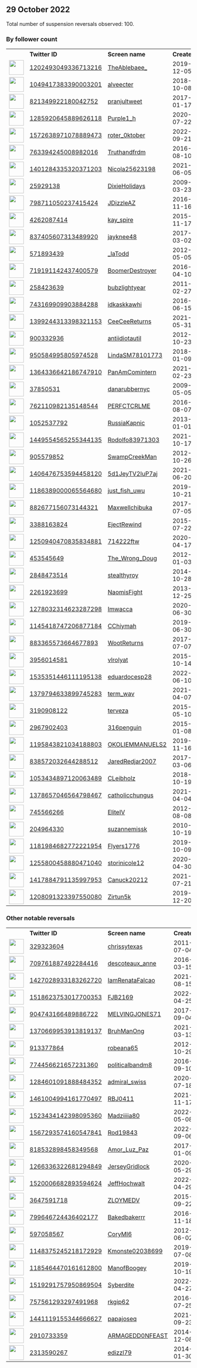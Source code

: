 
## 29 October 2022
Total number of suspension reversals observed: 100.

### By follower count
<table><tr><th></th><th align="left">Twitter ID</th><th align="left">Screen name</th>
<th align="left">Created</th><th align="left">Status</th><th align="left">Suspended</th><th align="left">Followers</th>
<tr><td><a href="https://pbs.twimg.com/profile_images/1597483839248539655/UrweAO4l_normal.jpg"><img src="https://pbs.twimg.com/profile_images/1597483839248539655/UrweAO4l_normal.jpg" width="40px" height="40px" align="center"/></a></td><td><a href="https://twitter.com/intent/user?user_id=1202493049336713216">1202493049336713216</a></td><td><a href="https://twitter.com/TheAblebaee_">TheAblebaee_</a></td><td>2019-12-05</td><td align="center"></td><td></td><td>74332</td></tr>
<tr><td><a href="https://pbs.twimg.com/profile_images/1344392178353672193/CmaxFyoC_normal.jpg"><img src="https://pbs.twimg.com/profile_images/1344392178353672193/CmaxFyoC_normal.jpg" width="40px" height="40px" align="center"/></a></td><td><a href="https://twitter.com/intent/user?user_id=1049417383390003201">1049417383390003201</a></td><td><a href="https://twitter.com/alveecter">alveecter</a></td><td>2018-10-08</td><td align="center"></td><td></td><td>9353</td></tr>
<tr><td><a href="https://pbs.twimg.com/profile_images/1588391160271470592/_N-GsOY9_normal.jpg"><img src="https://pbs.twimg.com/profile_images/1588391160271470592/_N-GsOY9_normal.jpg" width="40px" height="40px" align="center"/></a></td><td><a href="https://twitter.com/intent/user?user_id=821349922180042752">821349922180042752</a></td><td><a href="https://twitter.com/pranjultweet">pranjultweet</a></td><td>2017-01-17</td><td align="center"></td><td></td><td>7206</td></tr>
<tr><td><a href="https://pbs.twimg.com/profile_images/1357959660788187138/ru3Y9sml_normal.jpg"><img src="https://pbs.twimg.com/profile_images/1357959660788187138/ru3Y9sml_normal.jpg" width="40px" height="40px" align="center"/></a></td><td><a href="https://twitter.com/intent/user?user_id=1285920645889626118">1285920645889626118</a></td><td><a href="https://twitter.com/Purple1_h">Purple1_h</a></td><td>2020-07-22</td><td align="center"></td><td></td><td>6137</td></tr>
<tr><td><a href="https://pbs.twimg.com/profile_images/1575465883656404992/X6JjMTpG_normal.jpg"><img src="https://pbs.twimg.com/profile_images/1575465883656404992/X6JjMTpG_normal.jpg" width="40px" height="40px" align="center"/></a></td><td><a href="https://twitter.com/intent/user?user_id=1572638971078889473">1572638971078889473</a></td><td><a href="https://twitter.com/roter_0ktober">roter_0ktober</a></td><td>2022-09-21</td><td align="center"></td><td>2022-09-24</td><td>5504</td></tr>
<tr><td><a href="https://pbs.twimg.com/profile_images/1045820677767540736/KxTwuVOK_normal.jpg"><img src="https://pbs.twimg.com/profile_images/1045820677767540736/KxTwuVOK_normal.jpg" width="40px" height="40px" align="center"/></a></td><td><a href="https://twitter.com/intent/user?user_id=763394245008982016">763394245008982016</a></td><td><a href="https://twitter.com/Truthandfrdm">Truthandfrdm</a></td><td>2016-08-10</td><td align="center"></td><td></td><td>4783</td></tr>
<tr><td><a href="https://pbs.twimg.com/profile_images/1579783324515667969/-TfqmiUt_normal.jpg"><img src="https://pbs.twimg.com/profile_images/1579783324515667969/-TfqmiUt_normal.jpg" width="40px" height="40px" align="center"/></a></td><td><a href="https://twitter.com/intent/user?user_id=1401284335320371203">1401284335320371203</a></td><td><a href="https://twitter.com/Nicola25623198">Nicola25623198</a></td><td>2021-06-05</td><td align="center">🚫</td><td>2022-09-20</td><td>3491</td></tr>
<tr><td><a href="https://pbs.twimg.com/profile_images/623221350/bonnieblue_normal.jpeg"><img src="https://pbs.twimg.com/profile_images/623221350/bonnieblue_normal.jpeg" width="40px" height="40px" align="center"/></a></td><td><a href="https://twitter.com/intent/user?user_id=25929138">25929138</a></td><td><a href="https://twitter.com/DixieHolidays">DixieHolidays</a></td><td>2009-03-23</td><td align="center"></td><td></td><td>2978</td></tr>
<tr><td><a href="https://pbs.twimg.com/profile_images/1272998816786997248/A4M7WTHd_normal.jpg"><img src="https://pbs.twimg.com/profile_images/1272998816786997248/A4M7WTHd_normal.jpg" width="40px" height="40px" align="center"/></a></td><td><a href="https://twitter.com/intent/user?user_id=798711050237415424">798711050237415424</a></td><td><a href="https://twitter.com/JDizzleAZ">JDizzleAZ</a></td><td>2016-11-16</td><td align="center"></td><td></td><td>2815</td></tr>
<tr><td><a href="https://pbs.twimg.com/profile_images/1244269887658360832/5WedUvnL_normal.jpg"><img src="https://pbs.twimg.com/profile_images/1244269887658360832/5WedUvnL_normal.jpg" width="40px" height="40px" align="center"/></a></td><td><a href="https://twitter.com/intent/user?user_id=4262087414">4262087414</a></td><td><a href="https://twitter.com/kay_spire">kay_spire</a></td><td>2015-11-17</td><td align="center"></td><td></td><td>2793</td></tr>
<tr><td><a href="https://pbs.twimg.com/profile_images/1586328862501347334/9uldMnbf_normal.jpg"><img src="https://pbs.twimg.com/profile_images/1586328862501347334/9uldMnbf_normal.jpg" width="40px" height="40px" align="center"/></a></td><td><a href="https://twitter.com/intent/user?user_id=837405607313489920">837405607313489920</a></td><td><a href="https://twitter.com/jayknee48">jayknee48</a></td><td>2017-03-02</td><td align="center">🚫</td><td></td><td>2789</td></tr>
<tr><td><a href="https://pbs.twimg.com/profile_images/1548735908265992194/3PtGHpoi_normal.jpg"><img src="https://pbs.twimg.com/profile_images/1548735908265992194/3PtGHpoi_normal.jpg" width="40px" height="40px" align="center"/></a></td><td><a href="https://twitter.com/intent/user?user_id=571893439">571893439</a></td><td><a href="https://twitter.com/_laTodd">_laTodd</a></td><td>2012-05-05</td><td align="center"></td><td></td><td>2623</td></tr>
<tr><td><a href="https://pbs.twimg.com/profile_images/1607953086508662786/AAhagq2v_normal.jpg"><img src="https://pbs.twimg.com/profile_images/1607953086508662786/AAhagq2v_normal.jpg" width="40px" height="40px" align="center"/></a></td><td><a href="https://twitter.com/intent/user?user_id=719191142437400579">719191142437400579</a></td><td><a href="https://twitter.com/BoomerDestroyer">BoomerDestroyer</a></td><td>2016-04-10</td><td align="center">🔒</td><td></td><td>2255</td></tr>
<tr><td><a href="https://pbs.twimg.com/profile_images/1590610184304439296/0UBX04OF_normal.jpg"><img src="https://pbs.twimg.com/profile_images/1590610184304439296/0UBX04OF_normal.jpg" width="40px" height="40px" align="center"/></a></td><td><a href="https://twitter.com/intent/user?user_id=258423639">258423639</a></td><td><a href="https://twitter.com/bubzlightyear">bubzlightyear</a></td><td>2011-02-27</td><td align="center"></td><td></td><td>2191</td></tr>
<tr><td><a href="https://pbs.twimg.com/profile_images/1560719244739821568/WqayFAOl_normal.jpg"><img src="https://pbs.twimg.com/profile_images/1560719244739821568/WqayFAOl_normal.jpg" width="40px" height="40px" align="center"/></a></td><td><a href="https://twitter.com/intent/user?user_id=743169909903884288">743169909903884288</a></td><td><a href="https://twitter.com/idkaskkawhi">idkaskkawhi</a></td><td>2016-06-15</td><td align="center"></td><td></td><td>2142</td></tr>
<tr><td><a href="https://pbs.twimg.com/profile_images/1606581938898309120/j-g_b7mP_normal.jpg"><img src="https://pbs.twimg.com/profile_images/1606581938898309120/j-g_b7mP_normal.jpg" width="40px" height="40px" align="center"/></a></td><td><a href="https://twitter.com/intent/user?user_id=1399244313398321153">1399244313398321153</a></td><td><a href="https://twitter.com/CeeCeeReturns">CeeCeeReturns</a></td><td>2021-05-31</td><td align="center"></td><td></td><td>1974</td></tr>
<tr><td><a href="https://pbs.twimg.com/profile_images/1433888153803399171/sEbsBPrK_normal.jpg"><img src="https://pbs.twimg.com/profile_images/1433888153803399171/sEbsBPrK_normal.jpg" width="40px" height="40px" align="center"/></a></td><td><a href="https://twitter.com/intent/user?user_id=900332936">900332936</a></td><td><a href="https://twitter.com/antiidiotautil">antiidiotautil</a></td><td>2012-10-23</td><td align="center"></td><td>2022-09-10</td><td>1971</td></tr>
<tr><td><a href="https://pbs.twimg.com/profile_images/1588763674373914624/ECXPDswI_normal.jpg"><img src="https://pbs.twimg.com/profile_images/1588763674373914624/ECXPDswI_normal.jpg" width="40px" height="40px" align="center"/></a></td><td><a href="https://twitter.com/intent/user?user_id=950584995805974528">950584995805974528</a></td><td><a href="https://twitter.com/LindaSM78101773">LindaSM78101773</a></td><td>2018-01-09</td><td align="center">🚫</td><td></td><td>1935</td></tr>
<tr><td><a href="https://pbs.twimg.com/profile_images/1559787764824117248/E5a8XhxB_normal.jpg"><img src="https://pbs.twimg.com/profile_images/1559787764824117248/E5a8XhxB_normal.jpg" width="40px" height="40px" align="center"/></a></td><td><a href="https://twitter.com/intent/user?user_id=1364336642186747910">1364336642186747910</a></td><td><a href="https://twitter.com/PanAmComintern">PanAmComintern</a></td><td>2021-02-23</td><td align="center"></td><td>2022-10-19</td><td>1637</td></tr>
<tr><td><a href="https://pbs.twimg.com/profile_images/1203026054786535426/ujBAASnD_normal.jpg"><img src="https://pbs.twimg.com/profile_images/1203026054786535426/ujBAASnD_normal.jpg" width="40px" height="40px" align="center"/></a></td><td><a href="https://twitter.com/intent/user?user_id=37850531">37850531</a></td><td><a href="https://twitter.com/danarubbernyc">danarubbernyc</a></td><td>2009-05-05</td><td align="center"></td><td></td><td>1633</td></tr>
<tr><td><a href="https://pbs.twimg.com/profile_images/1614738101129154564/Q81DXavA_normal.jpg"><img src="https://pbs.twimg.com/profile_images/1614738101129154564/Q81DXavA_normal.jpg" width="40px" height="40px" align="center"/></a></td><td><a href="https://twitter.com/intent/user?user_id=762110982135148544">762110982135148544</a></td><td><a href="https://twitter.com/PERFCTCRLME">PERFCTCRLME</a></td><td>2016-08-07</td><td align="center"></td><td></td><td>1574</td></tr>
<tr><td><a href="https://pbs.twimg.com/profile_images/513016380392607745/4MQbAYRl_normal.png"><img src="https://pbs.twimg.com/profile_images/513016380392607745/4MQbAYRl_normal.png" width="40px" height="40px" align="center"/></a></td><td><a href="https://twitter.com/intent/user?user_id=1052537792">1052537792</a></td><td><a href="https://twitter.com/RussiaKapnic">RussiaKapnic</a></td><td>2013-01-01</td><td align="center"></td><td></td><td>1469</td></tr>
<tr><td><a href="https://pbs.twimg.com/profile_images/1597910141554286592/cRSOQGZy_normal.jpg"><img src="https://pbs.twimg.com/profile_images/1597910141554286592/cRSOQGZy_normal.jpg" width="40px" height="40px" align="center"/></a></td><td><a href="https://twitter.com/intent/user?user_id=1449554565255344135">1449554565255344135</a></td><td><a href="https://twitter.com/Rodolfo83971303">Rodolfo83971303</a></td><td>2021-10-17</td><td align="center"></td><td>2022-10-21</td><td>1300</td></tr>
<tr><td><a href="https://pbs.twimg.com/profile_images/1222571752578015232/t0jyn6P-_normal.jpg"><img src="https://pbs.twimg.com/profile_images/1222571752578015232/t0jyn6P-_normal.jpg" width="40px" height="40px" align="center"/></a></td><td><a href="https://twitter.com/intent/user?user_id=905579852">905579852</a></td><td><a href="https://twitter.com/SwampCreekMan">SwampCreekMan</a></td><td>2012-10-26</td><td align="center"></td><td></td><td>1287</td></tr>
<tr><td><a href="https://pbs.twimg.com/profile_images/1580538687074492421/EEYG7iIx_normal.jpg"><img src="https://pbs.twimg.com/profile_images/1580538687074492421/EEYG7iIx_normal.jpg" width="40px" height="40px" align="center"/></a></td><td><a href="https://twitter.com/intent/user?user_id=1406476753594458120">1406476753594458120</a></td><td><a href="https://twitter.com/5d1JeyTV2IuP7aj">5d1JeyTV2IuP7aj</a></td><td>2021-06-20</td><td align="center"></td><td>2022-10-24</td><td>1273</td></tr>
<tr><td><a href="https://pbs.twimg.com/profile_images/1603404727483498498/Wd5PXdmA_normal.jpg"><img src="https://pbs.twimg.com/profile_images/1603404727483498498/Wd5PXdmA_normal.jpg" width="40px" height="40px" align="center"/></a></td><td><a href="https://twitter.com/intent/user?user_id=1186389000065564680">1186389000065564680</a></td><td><a href="https://twitter.com/just_fish_uwu">just_fish_uwu</a></td><td>2019-10-21</td><td align="center">🚫</td><td>2022-05-16</td><td>1243</td></tr>
<tr><td><a href="https://pbs.twimg.com/profile_images/1589333705088196616/MfCcL21e_normal.jpg"><img src="https://pbs.twimg.com/profile_images/1589333705088196616/MfCcL21e_normal.jpg" width="40px" height="40px" align="center"/></a></td><td><a href="https://twitter.com/intent/user?user_id=882677156073144321">882677156073144321</a></td><td><a href="https://twitter.com/Maxwellchibuka">Maxwellchibuka</a></td><td>2017-07-05</td><td align="center"></td><td></td><td>1196</td></tr>
<tr><td><a href="https://pbs.twimg.com/profile_images/1608277774183063552/M5NbnbZk_normal.jpg"><img src="https://pbs.twimg.com/profile_images/1608277774183063552/M5NbnbZk_normal.jpg" width="40px" height="40px" align="center"/></a></td><td><a href="https://twitter.com/intent/user?user_id=3388163824">3388163824</a></td><td><a href="https://twitter.com/EjectRewind">EjectRewind</a></td><td>2015-07-22</td><td align="center"></td><td></td><td>1168</td></tr>
<tr><td><a href="https://pbs.twimg.com/profile_images/1254905101895925760/mvd0a7c1_normal.jpg"><img src="https://pbs.twimg.com/profile_images/1254905101895925760/mvd0a7c1_normal.jpg" width="40px" height="40px" align="center"/></a></td><td><a href="https://twitter.com/intent/user?user_id=1250940470835834881">1250940470835834881</a></td><td><a href="https://twitter.com/714222ftw">714222ftw</a></td><td>2020-04-17</td><td align="center">🚫</td><td></td><td>1165</td></tr>
<tr><td><a href="https://pbs.twimg.com/profile_images/1299102574927282178/3CDAxjkw_normal.jpg"><img src="https://pbs.twimg.com/profile_images/1299102574927282178/3CDAxjkw_normal.jpg" width="40px" height="40px" align="center"/></a></td><td><a href="https://twitter.com/intent/user?user_id=453545649">453545649</a></td><td><a href="https://twitter.com/The_Wrong_Doug">The_Wrong_Doug</a></td><td>2012-01-03</td><td align="center"></td><td></td><td>1110</td></tr>
<tr><td><a href="https://pbs.twimg.com/profile_images/1615113005561253889/08UQD2sj_normal.jpg"><img src="https://pbs.twimg.com/profile_images/1615113005561253889/08UQD2sj_normal.jpg" width="40px" height="40px" align="center"/></a></td><td><a href="https://twitter.com/intent/user?user_id=2848473514">2848473514</a></td><td><a href="https://twitter.com/stealthyroy">stealthyroy</a></td><td>2014-10-28</td><td align="center"></td><td></td><td>997</td></tr>
<tr><td><a href="https://pbs.twimg.com/profile_images/1322590691445321739/6kxMjQvL_normal.jpg"><img src="https://pbs.twimg.com/profile_images/1322590691445321739/6kxMjQvL_normal.jpg" width="40px" height="40px" align="center"/></a></td><td><a href="https://twitter.com/intent/user?user_id=2261923699">2261923699</a></td><td><a href="https://twitter.com/NaomisFight">NaomisFight</a></td><td>2013-12-25</td><td align="center"></td><td></td><td>965</td></tr>
<tr><td><a href="https://pbs.twimg.com/profile_images/1610107464325677058/i8aIQthI_normal.jpg"><img src="https://pbs.twimg.com/profile_images/1610107464325677058/i8aIQthI_normal.jpg" width="40px" height="40px" align="center"/></a></td><td><a href="https://twitter.com/intent/user?user_id=1278032314623287298">1278032314623287298</a></td><td><a href="https://twitter.com/Imwacca">Imwacca</a></td><td>2020-06-30</td><td align="center"></td><td>2022-10-20</td><td>913</td></tr>
<tr><td><a href="https://pbs.twimg.com/profile_images/1606790161257451520/FeyxS6qq_normal.jpg"><img src="https://pbs.twimg.com/profile_images/1606790161257451520/FeyxS6qq_normal.jpg" width="40px" height="40px" align="center"/></a></td><td><a href="https://twitter.com/intent/user?user_id=1145418747206877184">1145418747206877184</a></td><td><a href="https://twitter.com/CChiymah">CChiymah</a></td><td>2019-06-30</td><td align="center"></td><td>2022-10-24</td><td>849</td></tr>
<tr><td><a href="https://pbs.twimg.com/profile_images/1203984854779609088/HNyfCxsd_normal.jpg"><img src="https://pbs.twimg.com/profile_images/1203984854779609088/HNyfCxsd_normal.jpg" width="40px" height="40px" align="center"/></a></td><td><a href="https://twitter.com/intent/user?user_id=883365573664677893">883365573664677893</a></td><td><a href="https://twitter.com/WootReturns">WootReturns</a></td><td>2017-07-07</td><td align="center"></td><td></td><td>818</td></tr>
<tr><td><a href="https://pbs.twimg.com/profile_images/1187741848577593344/r1-yqz3K_normal.jpg"><img src="https://pbs.twimg.com/profile_images/1187741848577593344/r1-yqz3K_normal.jpg" width="40px" height="40px" align="center"/></a></td><td><a href="https://twitter.com/intent/user?user_id=3956014581">3956014581</a></td><td><a href="https://twitter.com/vlrolyat">vlrolyat</a></td><td>2015-10-14</td><td align="center">🚫</td><td></td><td>765</td></tr>
<tr><td><a href="https://pbs.twimg.com/profile_images/1587058141161820161/BHO-i-Vx_normal.jpg"><img src="https://pbs.twimg.com/profile_images/1587058141161820161/BHO-i-Vx_normal.jpg" width="40px" height="40px" align="center"/></a></td><td><a href="https://twitter.com/intent/user?user_id=1535351446111195138">1535351446111195138</a></td><td><a href="https://twitter.com/eduardocesp28">eduardocesp28</a></td><td>2022-06-10</td><td align="center"></td><td>2022-10-05</td><td>742</td></tr>
<tr><td><a href="https://pbs.twimg.com/profile_images/1621409172435648513/qRRZGz36_normal.jpg"><img src="https://pbs.twimg.com/profile_images/1621409172435648513/qRRZGz36_normal.jpg" width="40px" height="40px" align="center"/></a></td><td><a href="https://twitter.com/intent/user?user_id=1379794633899745283">1379794633899745283</a></td><td><a href="https://twitter.com/term_wav">term_wav</a></td><td>2021-04-07</td><td align="center"></td><td>2022-10-26</td><td>712</td></tr>
<tr><td><a href="https://pbs.twimg.com/profile_images/1059125455645626368/TYp2b-dv_normal.jpg"><img src="https://pbs.twimg.com/profile_images/1059125455645626368/TYp2b-dv_normal.jpg" width="40px" height="40px" align="center"/></a></td><td><a href="https://twitter.com/intent/user?user_id=3190908122">3190908122</a></td><td><a href="https://twitter.com/terveza">terveza</a></td><td>2015-05-10</td><td align="center"></td><td></td><td>693</td></tr>
<tr><td><a href="https://pbs.twimg.com/profile_images/1606022418551676948/NtQIKQ84_normal.jpg"><img src="https://pbs.twimg.com/profile_images/1606022418551676948/NtQIKQ84_normal.jpg" width="40px" height="40px" align="center"/></a></td><td><a href="https://twitter.com/intent/user?user_id=2967902403">2967902403</a></td><td><a href="https://twitter.com/316penguin">316penguin</a></td><td>2015-01-08</td><td align="center"></td><td></td><td>672</td></tr>
<tr><td><a href="https://pbs.twimg.com/profile_images/1599432583397445632/6xTq03ax_normal.jpg"><img src="https://pbs.twimg.com/profile_images/1599432583397445632/6xTq03ax_normal.jpg" width="40px" height="40px" align="center"/></a></td><td><a href="https://twitter.com/intent/user?user_id=1195843821034188803">1195843821034188803</a></td><td><a href="https://twitter.com/OKOLIEMMANUELS2">OKOLIEMMANUELS2</a></td><td>2019-11-16</td><td align="center"></td><td>2022-10-19</td><td>669</td></tr>
<tr><td><a href="https://pbs.twimg.com/profile_images/960263862258978816/OJQNgQP6_normal.jpg"><img src="https://pbs.twimg.com/profile_images/960263862258978816/OJQNgQP6_normal.jpg" width="40px" height="40px" align="center"/></a></td><td><a href="https://twitter.com/intent/user?user_id=838572032644288512">838572032644288512</a></td><td><a href="https://twitter.com/JaredRedjar2007">JaredRedjar2007</a></td><td>2017-03-06</td><td align="center"></td><td>2022-10-09</td><td>642</td></tr>
<tr><td><a href="https://pbs.twimg.com/profile_images/1586866467156512773/grXNqngb_normal.jpg"><img src="https://pbs.twimg.com/profile_images/1586866467156512773/grXNqngb_normal.jpg" width="40px" height="40px" align="center"/></a></td><td><a href="https://twitter.com/intent/user?user_id=1053434897120063489">1053434897120063489</a></td><td><a href="https://twitter.com/CLeibholz">CLeibholz</a></td><td>2018-10-19</td><td align="center"></td><td>2022-09-10</td><td>551</td></tr>
<tr><td><a href="https://pbs.twimg.com/profile_images/1608465059625172992/vfzRmaPz_normal.jpg"><img src="https://pbs.twimg.com/profile_images/1608465059625172992/vfzRmaPz_normal.jpg" width="40px" height="40px" align="center"/></a></td><td><a href="https://twitter.com/intent/user?user_id=1378657046564798467">1378657046564798467</a></td><td><a href="https://twitter.com/catholicchungus">catholicchungus</a></td><td>2021-04-04</td><td align="center"></td><td></td><td>519</td></tr>
<tr><td><a href="https://pbs.twimg.com/profile_images/1589058323596382209/iuSJ42Zj_normal.jpg"><img src="https://pbs.twimg.com/profile_images/1589058323596382209/iuSJ42Zj_normal.jpg" width="40px" height="40px" align="center"/></a></td><td><a href="https://twitter.com/intent/user?user_id=745566266">745566266</a></td><td><a href="https://twitter.com/EliteIV">EliteIV</a></td><td>2012-08-08</td><td align="center"></td><td></td><td>487</td></tr>
<tr><td><a href="https://pbs.twimg.com/profile_images/1586234910850699265/bwiL-zWJ_normal.jpg"><img src="https://pbs.twimg.com/profile_images/1586234910850699265/bwiL-zWJ_normal.jpg" width="40px" height="40px" align="center"/></a></td><td><a href="https://twitter.com/intent/user?user_id=204964330">204964330</a></td><td><a href="https://twitter.com/suzannemissk">suzannemissk</a></td><td>2010-10-19</td><td align="center"></td><td></td><td>462</td></tr>
<tr><td><a href="https://pbs.twimg.com/profile_images/1182123414074646530/1NrKlaTg_normal.jpg"><img src="https://pbs.twimg.com/profile_images/1182123414074646530/1NrKlaTg_normal.jpg" width="40px" height="40px" align="center"/></a></td><td><a href="https://twitter.com/intent/user?user_id=1181984682772221954">1181984682772221954</a></td><td><a href="https://twitter.com/Flyers1776">Flyers1776</a></td><td>2019-10-09</td><td align="center"></td><td></td><td>457</td></tr>
<tr><td><a href="https://pbs.twimg.com/profile_images/1616972918604316672/QGsr62Ia_normal.jpg"><img src="https://pbs.twimg.com/profile_images/1616972918604316672/QGsr62Ia_normal.jpg" width="40px" height="40px" align="center"/></a></td><td><a href="https://twitter.com/intent/user?user_id=1255800458880471040">1255800458880471040</a></td><td><a href="https://twitter.com/storinicole12">storinicole12</a></td><td>2020-04-30</td><td align="center"></td><td></td><td>455</td></tr>
<tr><td><a href="https://pbs.twimg.com/profile_images/1587597841429569536/VcsTsok1_normal.jpg"><img src="https://pbs.twimg.com/profile_images/1587597841429569536/VcsTsok1_normal.jpg" width="40px" height="40px" align="center"/></a></td><td><a href="https://twitter.com/intent/user?user_id=1417884791135997953">1417884791135997953</a></td><td><a href="https://twitter.com/Canuck20212">Canuck20212</a></td><td>2021-07-21</td><td align="center"></td><td>2022-10-25</td><td>424</td></tr>
<tr><td><a href="https://pbs.twimg.com/profile_images/1540202725324906496/CDjjBxbf_normal.jpg"><img src="https://pbs.twimg.com/profile_images/1540202725324906496/CDjjBxbf_normal.jpg" width="40px" height="40px" align="center"/></a></td><td><a href="https://twitter.com/intent/user?user_id=1208091323397550080">1208091323397550080</a></td><td><a href="https://twitter.com/Zirtun5k">Zirtun5k</a></td><td>2019-12-20</td><td align="center"></td><td></td><td>418</td></tr>
</table>

### Other notable reversals
<table><tr><th></th><th align="left">Twitter ID</th><th align="left">Screen name</th>
<th align="left">Created</th><th align="left">Status</th><th align="left">Suspended</th><th align="left">Followers</th>
<tr><td><a href="https://pbs.twimg.com/profile_images/1334590866435022850/1XPED9ie_normal.jpg"><img src="https://pbs.twimg.com/profile_images/1334590866435022850/1XPED9ie_normal.jpg" width="40px" height="40px" align="center"/></a></td><td><a href="https://twitter.com/intent/user?user_id=329323604">329323604</a></td><td><a href="https://twitter.com/chrissytexas">chrissytexas</a></td><td>2011-07-04</td><td align="center"></td><td>2022-10-28</td><td>210</td></tr>
<tr><td><a href="https://pbs.twimg.com/profile_images/1597793279453659136/lpS56PQa_normal.jpg"><img src="https://pbs.twimg.com/profile_images/1597793279453659136/lpS56PQa_normal.jpg" width="40px" height="40px" align="center"/></a></td><td><a href="https://twitter.com/intent/user?user_id=709761887492284416">709761887492284416</a></td><td><a href="https://twitter.com/descoteaux_anne">descoteaux_anne</a></td><td>2016-03-15</td><td align="center"></td><td></td><td>26</td></tr>
<tr><td><a href="https://pbs.twimg.com/profile_images/1587231339618631680/Qx5xoFMO_normal.jpg"><img src="https://pbs.twimg.com/profile_images/1587231339618631680/Qx5xoFMO_normal.jpg" width="40px" height="40px" align="center"/></a></td><td><a href="https://twitter.com/intent/user?user_id=1427028933183262720">1427028933183262720</a></td><td><a href="https://twitter.com/IamRenataFalcao">IamRenataFalcao</a></td><td>2021-08-15</td><td align="center"></td><td>2022-10-21</td><td>146</td></tr>
<tr><td><a href="https://pbs.twimg.com/profile_images/1615148151320580097/fBpYtEUH_normal.jpg"><img src="https://pbs.twimg.com/profile_images/1615148151320580097/fBpYtEUH_normal.jpg" width="40px" height="40px" align="center"/></a></td><td><a href="https://twitter.com/intent/user?user_id=1518623753017700353">1518623753017700353</a></td><td><a href="https://twitter.com/FJB2169">FJB2169</a></td><td>2022-04-25</td><td align="center"></td><td>2022-10-19</td><td>10</td></tr>
<tr><td><a href="https://pbs.twimg.com/profile_images/1271979713674780673/UicvvE83_normal.jpg"><img src="https://pbs.twimg.com/profile_images/1271979713674780673/UicvvE83_normal.jpg" width="40px" height="40px" align="center"/></a></td><td><a href="https://twitter.com/intent/user?user_id=904743166489886722">904743166489886722</a></td><td><a href="https://twitter.com/MELVINGJONES71">MELVINGJONES71</a></td><td>2017-09-04</td><td align="center"></td><td></td><td>342</td></tr>
<tr><td><a href="https://pbs.twimg.com/profile_images/1401892225370378247/NLwNe4jE_normal.jpg"><img src="https://pbs.twimg.com/profile_images/1401892225370378247/NLwNe4jE_normal.jpg" width="40px" height="40px" align="center"/></a></td><td><a href="https://twitter.com/intent/user?user_id=1370669953913819137">1370669953913819137</a></td><td><a href="https://twitter.com/BruhManOng">BruhManOng</a></td><td>2021-03-13</td><td align="center"></td><td>2022-10-25</td><td>248</td></tr>
<tr><td><a href="https://pbs.twimg.com/profile_images/1193507108957896706/S8GkIwNE_normal.jpg"><img src="https://pbs.twimg.com/profile_images/1193507108957896706/S8GkIwNE_normal.jpg" width="40px" height="40px" align="center"/></a></td><td><a href="https://twitter.com/intent/user?user_id=913377864">913377864</a></td><td><a href="https://twitter.com/robeana65">robeana65</a></td><td>2012-10-29</td><td align="center"></td><td></td><td>154</td></tr>
<tr><td><a href="https://pbs.twimg.com/profile_images/774459138868772864/X8D3kzZU_normal.jpg"><img src="https://pbs.twimg.com/profile_images/774459138868772864/X8D3kzZU_normal.jpg" width="40px" height="40px" align="center"/></a></td><td><a href="https://twitter.com/intent/user?user_id=774456621657231360">774456621657231360</a></td><td><a href="https://twitter.com/politicalbandm8">politicalbandm8</a></td><td>2016-09-10</td><td align="center"></td><td>2022-05-10</td><td>32</td></tr>
<tr><td><a href="https://pbs.twimg.com/profile_images/1286014805367758848/TkUQDL82_normal.jpg"><img src="https://pbs.twimg.com/profile_images/1286014805367758848/TkUQDL82_normal.jpg" width="40px" height="40px" align="center"/></a></td><td><a href="https://twitter.com/intent/user?user_id=1284601091888484352">1284601091888484352</a></td><td><a href="https://twitter.com/admiral_swiss">admiral_swiss</a></td><td>2020-07-18</td><td align="center"></td><td></td><td>150</td></tr>
<tr><td><a href="https://pbs.twimg.com/profile_images/1567925114687344641/JDjyoIj5_normal.jpg"><img src="https://pbs.twimg.com/profile_images/1567925114687344641/JDjyoIj5_normal.jpg" width="40px" height="40px" align="center"/></a></td><td><a href="https://twitter.com/intent/user?user_id=1461004994161770497">1461004994161770497</a></td><td><a href="https://twitter.com/RBJ0411">RBJ0411</a></td><td>2021-11-17</td><td align="center">🚫</td><td>2022-10-18</td><td>156</td></tr>
<tr><td><a href="https://abs.twimg.com/sticky/default_profile_images/default_profile_normal.png"><img src="https://abs.twimg.com/sticky/default_profile_images/default_profile_normal.png" width="40px" height="40px" align="center"/></a></td><td><a href="https://twitter.com/intent/user?user_id=1523434142398095360">1523434142398095360</a></td><td><a href="https://twitter.com/Madziiiia80">Madziiiia80</a></td><td>2022-05-08</td><td align="center"></td><td>2022-10-20</td><td>24</td></tr>
<tr><td><a href="https://pbs.twimg.com/profile_images/1574254645865750530/duuZKrxF_normal.jpg"><img src="https://pbs.twimg.com/profile_images/1574254645865750530/duuZKrxF_normal.jpg" width="40px" height="40px" align="center"/></a></td><td><a href="https://twitter.com/intent/user?user_id=1567293574160547841">1567293574160547841</a></td><td><a href="https://twitter.com/Rod19843">Rod19843</a></td><td>2022-09-06</td><td align="center"></td><td>2022-10-24</td><td>8</td></tr>
<tr><td><a href="https://pbs.twimg.com/profile_images/821075511333953536/Jpn1OOZR_normal.jpg"><img src="https://pbs.twimg.com/profile_images/821075511333953536/Jpn1OOZR_normal.jpg" width="40px" height="40px" align="center"/></a></td><td><a href="https://twitter.com/intent/user?user_id=818532898458349568">818532898458349568</a></td><td><a href="https://twitter.com/Amor_Luz_Paz">Amor_Luz_Paz</a></td><td>2017-01-09</td><td align="center"></td><td></td><td>17</td></tr>
<tr><td><a href="https://pbs.twimg.com/profile_images/1621657120885161985/KT5c6YCY_normal.jpg"><img src="https://pbs.twimg.com/profile_images/1621657120885161985/KT5c6YCY_normal.jpg" width="40px" height="40px" align="center"/></a></td><td><a href="https://twitter.com/intent/user?user_id=1266336322681294849">1266336322681294849</a></td><td><a href="https://twitter.com/JerseyGridlock">JerseyGridlock</a></td><td>2020-05-29</td><td align="center"></td><td></td><td>130</td></tr>
<tr><td><a href="https://abs.twimg.com/sticky/default_profile_images/default_profile_normal.png"><img src="https://abs.twimg.com/sticky/default_profile_images/default_profile_normal.png" width="40px" height="40px" align="center"/></a></td><td><a href="https://twitter.com/intent/user?user_id=1520006682893594624">1520006682893594624</a></td><td><a href="https://twitter.com/JeffHochwalt">JeffHochwalt</a></td><td>2022-04-29</td><td align="center"></td><td>2022-10-20</td><td>23</td></tr>
<tr><td><a href="https://pbs.twimg.com/profile_images/1162335153957609472/SRayK1X9_normal.jpg"><img src="https://pbs.twimg.com/profile_images/1162335153957609472/SRayK1X9_normal.jpg" width="40px" height="40px" align="center"/></a></td><td><a href="https://twitter.com/intent/user?user_id=3647591718">3647591718</a></td><td><a href="https://twitter.com/ZLOYMEDV">ZLOYMEDV</a></td><td>2015-09-22</td><td align="center"></td><td></td><td>334</td></tr>
<tr><td><a href="https://pbs.twimg.com/profile_images/1308157600559751169/y9YAWEvu_normal.jpg"><img src="https://pbs.twimg.com/profile_images/1308157600559751169/y9YAWEvu_normal.jpg" width="40px" height="40px" align="center"/></a></td><td><a href="https://twitter.com/intent/user?user_id=799646724436402177">799646724436402177</a></td><td><a href="https://twitter.com/Bakedbakerrr">Bakedbakerrr</a></td><td>2016-11-18</td><td align="center"></td><td></td><td>342</td></tr>
<tr><td><a href="https://pbs.twimg.com/profile_images/1617196822703013890/5dNr60GB_normal.jpg"><img src="https://pbs.twimg.com/profile_images/1617196822703013890/5dNr60GB_normal.jpg" width="40px" height="40px" align="center"/></a></td><td><a href="https://twitter.com/intent/user?user_id=597058567">597058567</a></td><td><a href="https://twitter.com/CoryMI6">CoryMI6</a></td><td>2012-06-02</td><td align="center"></td><td></td><td>119</td></tr>
<tr><td><a href="https://pbs.twimg.com/profile_images/1157839036318285824/EIbW_Gtk_normal.jpg"><img src="https://pbs.twimg.com/profile_images/1157839036318285824/EIbW_Gtk_normal.jpg" width="40px" height="40px" align="center"/></a></td><td><a href="https://twitter.com/intent/user?user_id=1148375245218172929">1148375245218172929</a></td><td><a href="https://twitter.com/Kmonste02038699">Kmonste02038699</a></td><td>2019-07-08</td><td align="center"></td><td>2022-10-20</td><td>139</td></tr>
<tr><td><a href="https://pbs.twimg.com/profile_images/1446659816470900737/74oI6drY_normal.jpg"><img src="https://pbs.twimg.com/profile_images/1446659816470900737/74oI6drY_normal.jpg" width="40px" height="40px" align="center"/></a></td><td><a href="https://twitter.com/intent/user?user_id=1185464470161612800">1185464470161612800</a></td><td><a href="https://twitter.com/ManofBoogey">ManofBoogey</a></td><td>2019-10-19</td><td align="center"></td><td>2022-10-14</td><td>127</td></tr>
<tr><td><a href="https://pbs.twimg.com/profile_images/1585121977920020481/Vv0WIEZq_normal.jpg"><img src="https://pbs.twimg.com/profile_images/1585121977920020481/Vv0WIEZq_normal.jpg" width="40px" height="40px" align="center"/></a></td><td><a href="https://twitter.com/intent/user?user_id=1519291757950869504">1519291757950869504</a></td><td><a href="https://twitter.com/Syberdite">Syberdite</a></td><td>2022-04-27</td><td align="center"></td><td>2022-10-27</td><td>4</td></tr>
<tr><td><a href="https://pbs.twimg.com/profile_images/1080983842125762560/KNsk3Uir_normal.jpg"><img src="https://pbs.twimg.com/profile_images/1080983842125762560/KNsk3Uir_normal.jpg" width="40px" height="40px" align="center"/></a></td><td><a href="https://twitter.com/intent/user?user_id=757561293297491968">757561293297491968</a></td><td><a href="https://twitter.com/rkgip62">rkgip62</a></td><td>2016-07-25</td><td align="center"></td><td></td><td>67</td></tr>
<tr><td><a href="https://abs.twimg.com/sticky/default_profile_images/default_profile_normal.png"><img src="https://abs.twimg.com/sticky/default_profile_images/default_profile_normal.png" width="40px" height="40px" align="center"/></a></td><td><a href="https://twitter.com/intent/user?user_id=1441119155344666627">1441119155344666627</a></td><td><a href="https://twitter.com/papajoseq">papajoseq</a></td><td>2021-09-23</td><td align="center"></td><td>2022-10-20</td><td>8</td></tr>
<tr><td><a href="https://pbs.twimg.com/profile_images/1272688908896071681/fuChvfv__normal.jpg"><img src="https://pbs.twimg.com/profile_images/1272688908896071681/fuChvfv__normal.jpg" width="40px" height="40px" align="center"/></a></td><td><a href="https://twitter.com/intent/user?user_id=2910733359">2910733359</a></td><td><a href="https://twitter.com/ARMAGEDD0NFEAST">ARMAGEDD0NFEAST</a></td><td>2014-12-08</td><td align="center"></td><td></td><td>16</td></tr>
<tr><td><a href="https://pbs.twimg.com/profile_images/1280931105504444422/oyfpZ4zx_normal.jpg"><img src="https://pbs.twimg.com/profile_images/1280931105504444422/oyfpZ4zx_normal.jpg" width="40px" height="40px" align="center"/></a></td><td><a href="https://twitter.com/intent/user?user_id=2313590267">2313590267</a></td><td><a href="https://twitter.com/edizzl79">edizzl79</a></td><td>2014-01-30</td><td align="center"></td><td></td><td>9</td></tr>
</table>
